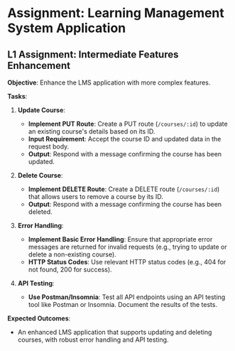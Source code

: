# Assignment: Learning Management System Application

## **L1 Assignment: Intermediate Features Enhancement**

**Objective**: Enhance the LMS application with more complex features.

**Tasks**:

1. **Update Course**:
   - **Implement PUT Route**: Create a PUT route (`/courses/:id`) to update an existing course's details based on its ID.
   - **Input Requirement**: Accept the course ID and updated data in the request body.
   - **Output**: Respond with a message confirming the course has been updated.

2. **Delete Course**:
   - **Implement DELETE Route**: Create a DELETE route (`/courses/:id`) that allows users to remove a course by its ID.
   - **Output**: Respond with a message confirming the course has been deleted.

3. **Error Handling**:
   - **Implement Basic Error Handling**: Ensure that appropriate error messages are returned for invalid requests (e.g., trying to update or delete a non-existing course).
   - **HTTP Status Codes**: Use relevant HTTP status codes (e.g., 404 for not found, 200 for success).

4. **API Testing**:
   - **Use Postman/Insomnia**: Test all API endpoints using an API testing tool like Postman or Insomnia. Document the results of the tests.

**Expected Outcomes**:

- An enhanced LMS application that supports updating and deleting courses, with robust error handling and API testing.
